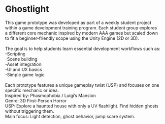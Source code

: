 # Ghostlight<br/>
This game prototype was developed as part of a weekly student project within a game development training program. Each student group explores a different core mechanic inspired by modern AAA games but scaled down to fit a beginner-friendly scope using the Unity Engine (2D or 3D).<br/>
<br/>
The goal is to help students learn essential development workflows such as:<br/>
  -Scripting<br/>
  -Scene building<br/>
  -Asset integration<br/>
  -UI and UX basics<br/>
  -Simple game logic<br/>
<br/>
Each prototype features a unique gameplay twist (USP) and focuses on one specific mechanic or idea.<br/>
Inspired by: Phasmophobia / Luigi’s Mansion<br/>
Genre: 3D First-Person Horror<br/>
USP: Explore a haunted house with only a UV flashlight. Find hidden ghosts without triggering them.<br/>
Main focus: Light detection, ghost behavior, jump scare system.<br/>
